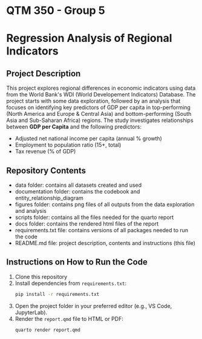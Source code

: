 # QTM 350 - Group 5
# Regression Analysis of Regional Indicators

## Project Description
This project explores regional differences in economic indicators using data from the World Bank's WDI (World Developement Indicators) Database. The project starts with some data exploration, followed by an analysis that focuses on identifying key predictors of GDP per capita in top-performing (North America and Europe & Central Asia) and bottom-performing (South Asia and Sub-Saharan Africa) regions. The study investigates relationships between **GDP per Capita** and the following predictors:
- Adjusted net national income per capita (annual % growth)
- Employment to population ratio (15+, total)
- Tax revenue (% of GDP)

## Repository Contents
- data folder: contains all datasets created and used
- documentation folder: contains the codebook and entity_relationship_diagram
- figures folder: contains png files of all outputs from the data exploration and analysis
- scripts folder: contains all the files needed for the quarto report
- docs folder: contains the rendered html files of the report
- requirements.txt file: contains versions of all packages needed to run the code
- README.md file: project description, contents and instructions (this file)

## Instructions on How to Run the Code
1. Clone this repository
2. Install dependencies from `requirements.txt`:
   ```bash
   pip install -r requirements.txt
   ```
3. Open the project folder in your preferred editor (e.g., VS Code, JupyterLab).
4. Render the `report.qmd` file to HTML or PDF:
   ```bash
   quarto render report.qmd
   ```